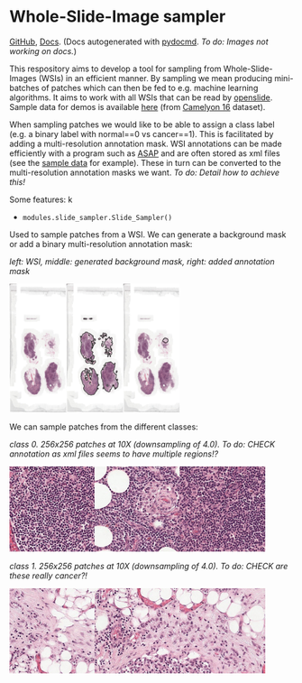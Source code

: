 # Whole-Slide-Image sampler

[GitHub](https://github.com/Peter554/WSI_sampler), [Docs](https://peter554.github.io/WSI_sampler/). (Docs autogenerated with [pydocmd](https://github.com/NiklasRosenstein/pydoc-markdown). *To do: Images not working on docs.*)

This respository aims to develop a tool for sampling from Whole-Slide-Images (WSIs) in an efficient manner. By sampling we mean producing mini-batches of patches which can then be fed to e.g. machine learning algorithms. It aims to work with all WSIs that can be read by [openslide](https://github.com/openslide). Sample data for demos is available [here](https://www.dropbox.com/sh/khsvxpe568f77xm/AABqQYLb6SBonAe77tELccY8a?dl=0) (from [Camelyon 16](https://camelyon17.grand-challenge.org/) dataset).

When sampling patches we would like to be able to assign a class label (e.g. a binary label with normal==0 vs cancer==1). This is facilitated by adding a multi-resolution annotation mask. WSI annotations can be made efficiently with a program such as [ASAP](https://github.com/GeertLitjens/ASAP) and are often stored as xml files (see the [sample data](https://www.dropbox.com/sh/khsvxpe568f77xm/AABqQYLb6SBonAe77tELccY8a?dl=0) for example). These in turn can be converted to the multi-resolution annotation masks we want. *To do: Detail how to achieve this!*

Some features:
k
- `modules.slide_sampler.Slide_Sampler()`

Used to sample patches from a WSI. We can generate a background mask or add a binary multi-resolution annotation mask:

*left: WSI, middle: generated background mask, right: added annotation mask*

<img src='demo/Tumor_004_thumb.png' width='20%'/><img src='demo/Tumor_004_background.png' width='20%'/><img src='demo/Tumor_004_annotation.png' width='20%'/>

We can sample patches from the different classes:

*class 0. 256x256 patches at 10X (downsampling of 4.0).* *To do: CHECK annotation as xml files seems to have multiple regions!?*

<img src='demo/class0_1.png' width='30%'/><img src='demo/class0_2.png' width='30%'/><img src='demo/class0_3.png' width='30%'/>

*class 1. 256x256 patches at 10X (downsampling of 4.0).* *To do: CHECK are these really cancer?!*

<img src='demo/class1_1.png' width='30%'/><img src='demo/class1_2.png' width='30%'/><img src='demo/class1_3.png' width='30%'/>










